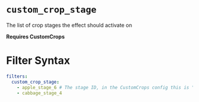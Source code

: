 # `custom_crop_stage`

The list of crop stages the effect should activate on

**Requires CustomCrops**
# Filter Syntax
```yaml
filters:
  custom_crop_stage: 
    - apple_stage_6 # The stage ID, in the CustomCrops config this is "model"
    - cabbage_stage_4
```
